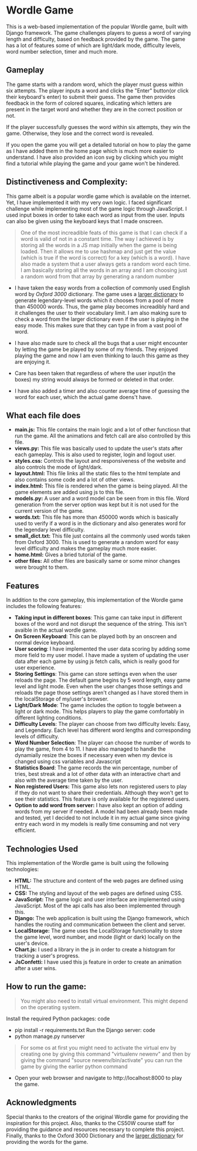 
# Wordle Game

This is a web-based implementation of the popular Wordle game, built with Django framework. The game challenges players to guess a word of varying length and difficulty, based on feedback provided by the game. The game has a lot of features some of which are light/dark mode, difficulty levels, word number selection, timer and much more.

## Gameplay

The game starts with a random word, which the player must guess within six attempts. The player inputs a word and clicks the "Enter" button(or click their keyboard's enter) to submit their guess. The game then provides feedback in the form of colored squares, indicating which letters are present in the target word and whether they are in the correct position or not.

If the player successfully guesses the word within six attempts, they win the game. Otherwise, they lose and the correct word is revealed.

If you open the game you will get a detailed tutorial on how to play the game as I have added them in the home page which is much more easier to understand. I have also provided an icon svg by clicking which you might find a tutorial while playing the game and your game won't be hindered.


## Distinctiveness and Complexity:
This game albeit is a popular wordle game which is available on the internet. Yet, I have implemented it with my very own logic. I faced significant challenge while implementing most of the game logic through JavaScript. I used input boxes in order to take each word as input from the user. Inputs can also be given using the keyboard keys that I made onscreen. 
> One of the most increadible feats of this game is that I can check if a word is valid of not in a constant time. 
The way I achieved is by storing all the words in a JS map initially when the game is being loaded. Then it allows me to use hashmap and just get the value (which is true if the word is correct) for a key (which is a word). I have also made a system that a user always gets a random word each time. I am basically storing all the words in an array and I am choosing just a random word from that array by generating a random number

- I have taken the easy words from a collection of commonly used English word by *Oxford 3000* dictionary. The game uses a [larger dictionary](https://github.com/dwyl/english-words) to generate legendary-level words which it chooses from a pool of more than 450000 words. Thus, the game play becomes increadibly hard and it challenges the user to their vocabulary limit. I am also making sure to check a word from the larger dictionary even if the user is playing in the easy mode. This makes sure that they can type in from a vast pool of word.

- I have also made sure to check all the bugs that a user might encounter by letting the game be played by some of my friends. They enjoyed playing the game and now I am even thinking to lauch this game as they are enjoying it. 

- Care has been taken that regardless of where the user input(in the boxes) my string would always be formed or deleted in that order.

- I have also added a timer and also counter average time of guessing the word for each user, which the actual game doens't have.


## What each file does

* **main.js:** This file contains the main logic and a lot of other functiosn that run the game. All the animations and fetch call are also controlled by this file. 
* **views.py:** This file was basically used to update the user's stats after each gameplay. This is also used to register, login and logout user.
* **styles.css:** Controls the layout and responsiveness of the website and also controls the mode of light/dark.
* **layout.html:** This file links all the static files to the html template and also contains some code and a lot of other views.
* **index.html:** This file is rendered when the game is being played. All the game elements are added using js to this file.
* **models.py:** A user and a word model can be seen from in this file. Word generation from the server option was kept but it is not used for the current version of the game.
* **words.txt:** This file has more than 450000 words which is basically used to verify if a word is in the dictionary and also generates word for the legendary level difficulty.
* **small_dict.txt:** This file just contains all the commonly used words taken from Oxford 3000. This is used to generate a random word for easy level difficulty and makes the gameplay much more easier.
 * **home.html:** Gives a bried tutorial of the game.
 * **other files:** All other files are basically same or some minor changes were brought to them.




## Features
In addition to the core gameplay, this implementation of the Wordle game includes the following features:


- **Taking input in different boxes**: This game can take input in different boxes of the word and not disrupt the sequence of the string. This isn't avaible in the actual wordle game. 
- **On Screen Keyboard**: This can be played both by an onscreen and normal device keyboard.
- **User scoring**: I have implemented the user data scoring by adding some more field to my user model. I have made a system of updating the user data after each game by using js fetch calls, which is really good for user experience. 
- **Storing Settings**: This game can store settings even when the user reloads the page. The default game begins by 5 word length, easy game level and light mode. Even when the user changes those settings and reloads the page those settings aren't changed as I have stored them in the localStorage of my/user's browser.
- **Light/Dark Mode**: The game includes the option to toggle between a light or dark mode. This helps players to play the game comfortably in different lighting conditions.
- **Difficulty Levels**: The player can choose from two difficulty levels: Easy, and Legendary. Each level has different word lengths and corresponding levels of difficulty.
- **Word Number Selection**: The player can choose the number of words to play the game, from 4 to 11. I have also managed to handle the dynamially resize the boxes if necessary even when my device is changed using css variables and Javascript
- **Statistics Board**: The game records the win percentage, number of tries, best streak and a lot of other data with an interactive chart and also with the average time taken by the user.
- **Non registered Users:** This game also lets non registered users to play if they do not want to share their credentials. Although they won't get to see their statistics. This feature is only available for the registered users. 
- **Option to add word from server:** I have also kept an option of adding words from my server if needed. A model had been already been made and tested, yet I decided to not include it in my actual game since giving entry each word in my models is really time consuming and not very efficient. 

## Technologies Used

This implementation of the Wordle game is built using the following technologies:

* **HTML:** The structure and content of the web pages are defined using HTML.
* **CSS:** The styling and layout of the web pages are defined using CSS.
* **JavaScript:** The game logic and user interface are implemented using JavaScript. Most of the api calls has also been implemented through this.
* **Django:** The web application is built using the Django framework, which handles the routing and communication between the client and server.
* **LocalStorage:** The game uses the LocalStorage functionality to store the game level, word number, and mode (light or dark) locally on the user's device.
* **Chart.js:** I used a library in the js in order to create a histogram for tracking a user's progress.
* **JsConfetti:** I have used this js feature in order to create an animation after a user wins. 






## How to run the game:
>You might also need to install virtual environment. This might depend on the operating system.

Install the required Python packages:
code
* pip install -r requirements.txt
Run the Django server:
code
* python manage.py runserver


> For some os at first you might need to activate the virtual env by creating one by giving this command "virtualenv newenv" and then by giving the command 
>"source newenv/bin/activate" you can run the game by giving the earlier python command

* Open your web browser and navigate to http://localhost:8000 to play the game.

## Acknowledgments
Special thanks to the creators of the original Wordle game for providing the inspiration for this project. Also, thanks to the CS50W course staff for providing the guidance and resources necessary to complete this project. Finally, thanks to the Oxford 3000 Dictionary and the [larger dictionary](https://github.com/dwyl/english-words) for providing the words for the game.

